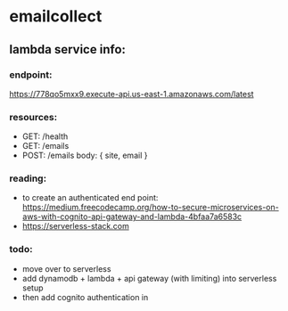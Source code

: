 # emailcollect

## lambda service info:

### endpoint:

https://778qo5mxx9.execute-api.us-east-1.amazonaws.com/latest

### resources:

 * GET: /health
 * GET: /emails
 * POST: /emails body: { site, email }

### reading:

 * to create an authenticated end point: https://medium.freecodecamp.org/how-to-secure-microservices-on-aws-with-cognito-api-gateway-and-lambda-4bfaa7a6583c
 * https://serverless-stack.com

### todo:

 * move over to serverless
 * add dynamodb + lambda + api gateway (with limiting) into serverless setup
 * then add cognito authentication in
